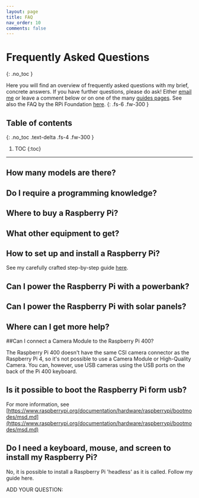 ```yaml
---
layout: page
title: FAQ
nav_order: 10
comments: false
---
```


# Frequently Asked Questions
{: .no_toc }

Here you will find an overview of frequently asked questions with my brief, concrete answers. If you have further questions, please do ask! Either [email me](me) or leave a comment below or on one of the many [guides pages](guides). See also the FAQ by the RPi Foundation [here](https://www.raspberrypi.org/documentation/faqs/).
{: .fs-6 .fw-300 }

## Table of contents
{: .no_toc .text-delta .fs-4 .fw-300 }

1. TOC
{:toc}
---

## How many models are there?

## Do I require a programming knowledge?

## Where to buy a Raspberry Pi?

## What other equipment to get?


## How to set up and install a Raspberry Pi?
See my carefully crafted step-by-step guide [here](here).

## Can I power the Raspberry Pi with a powerbank?

## Can I power the Raspberry Pi with solar panels?

## Where can I get more help?


##Can I connect a Camera Module to the Raspberry Pi 400?

The Raspberry Pi 400 doesn't have the same CSI camera connector as the Raspberry Pi 4, so it's not possible to use a Camera Module or High-Quality Camera. You can, however, use USB cameras using the USB ports on the back of the Pi 400 keyboard.

## Is it possible to boot the Raspberry Pi form usb?

For more information, see [https://www.raspberrypi.org/documentation/hardware/raspberrypi/bootmodes/msd.md](https://www.raspberrypi.org/documentation/hardware/raspberrypi/bootmodes/msd.md)

## Do I need a keyboard, mouse, and screen to install my Raspberry Pi?

No, it is possible to install a Raspberry Pi 'headless' as it is called. Follow my guide here.

ADD YOUR QUESTION:
